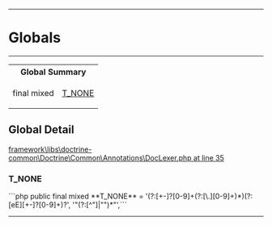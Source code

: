 - - -

# Globals #

- - -

<table id="summary_global" class="title">
<tr><th colspan="2" class="title">Global Summary</th></tr>
<tr>
<td class="type">final  mixed</td>
<td class="description"><p class="name"><a href="#T_NONE">T_NONE</a></p></td>
</tr>
</table>

<h2 id="detail_global">Global Detail</h2>
<a href="https://github.com/JeyDotC/Hirudo-docs/blob/master/source/framework/libs/doctrine-common/Doctrine/Common/Annotations/DocLexer.php.md#line35" class="location">framework\libs\doctrine-common\Doctrine\Common\Annotations\DocLexer.php at line 35</a>

<h3 id="T_NONE">T_NONE</h3>
```php
public final  mixed **T_NONE** = '(?:[+-]?[0-9]+(?:[\.][0-9]+)*)(?:[eE][+-]?[0-9]+)?',
            '&quot;(?:[^&quot;]|&quot;&quot;)*&quot;',```
<div class="details">
</div>

- - -


